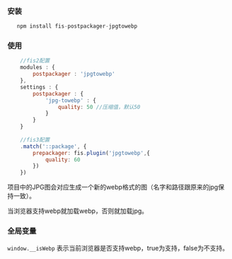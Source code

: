 ### 安装

```javascript
   npm install fis-postpackager-jpgtowebp
```

### 使用

```javascript
    //fis2配置
    modules : {
    	postpackager : 'jpgtowebp'
    },
    settings : {
    	postpackager : {
    		'jpg-towebp' : {
                quality: 50 //压缩值，默认50
            }
    	}
    }
    
    //fis3配置
    .match('::package', {
        prepackager: fis.plugin('jpgtowebp',{
            quality: 60
        })
    })
```

项目中的JPG图会对应生成一个新的webp格式的图（名字和路径跟原来的jpg保持一致）。

当浏览器支持webp就加载webp，否则就加载jpg。

### 全局变量

`window.__isWebp` 表示当前浏览器是否支持webp，true为支持，false为不支持。
